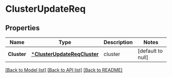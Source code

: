 # ClusterUpdateReq

## Properties
Name | Type | Description | Notes
------------ | ------------- | ------------- | -------------
**Cluster** | [***ClusterUpdateReqCluster**](ClusterUpdateReq_Cluster.md) | cluster | [default to null]

[[Back to Model list]](../README.md#documentation-for-models) [[Back to API list]](../README.md#documentation-for-api-endpoints) [[Back to README]](../README.md)


